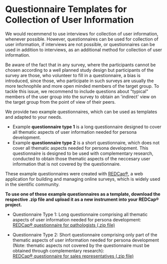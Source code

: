 
# Questionnaire Templates for Collection of User Information

We would recemmend to use interviews for collection of user information, whenever possible. However, questionnaires can be used for collection of user information, if interviews are not possible, or questionnaires can be used in addition to interviews, as an additional method for collection of user information.

Be aware of the fact that in any survey, where the participants cannot be chosen according to a well planned study design but participants of the survey are those, who volunteer to fill in a questionnaire, a bias is introduced, since those, who participate in such surveys are usually the more technophile and more open minded members of the target group. To tackle this issue, we recommend to include questions about "typical" members of the user group into the survey to obtain an 'indirect' view on the target group from the point of view of their peers.

We provide two example questionnaires, which can be used as templates and adapted to your needs. 

* Example **questionnaire type 1** is a long questionnaire designed to cover all thematic aspects of user information needed for persona development. 
* Example **questionnaire type 2** is a short questionnaire, which does not cover all thematic aspects needed for persona development. This questionnaire is designed to be used with complementary research, conducted to obtain those thematic aspects of the neccesary user information that is not covered by the questionnaire.  

These example questionnaires were created with [REDCap&reg;](https://www.project-redcap.org/), a web application for building and managing online surveys, which is widely used in the sientific community. 

**To use one of these example questionnaires as a template, download the respective .zip file and upload it as a new instrument into your REDCap&reg;  project.**

* Questionnaire Type 1: Long questionnaire comprising all thematic aspects of user information needed for persona development:  
[REDCap&reg; questionnaire for pathologists (.zip file)](https://github.com/human-centered-ai-lab/PERSONAS/blob/main/Resources/Questionaires/REDCap_example-questionnaire_pathologist.zip)

* Questionnaire Type 2: Short questionnaire comprising only part of the thematic aspects of user information needed for persona development  
 (Note: thematic aspects not covered by the questionnaire must be obtained through complementary research):  
 [REDCap&reg; questionnaire for sales representatives (.zip file)](https://github.com/human-centered-ai-lab/PERSONAS/blob/main/Resources/Questionaires/REDCap_example-questionnaire_sales-representative.zip)

